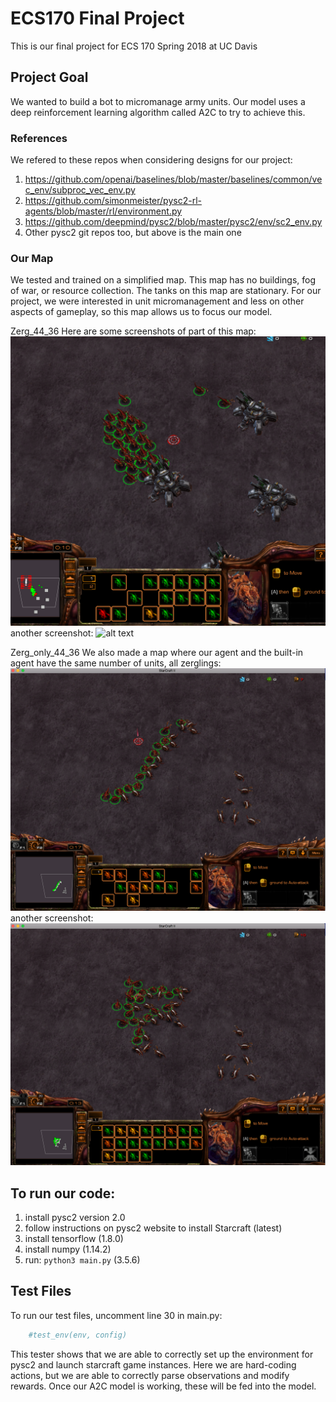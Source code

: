 # ECS170 Final Project
This is our final project for ECS 170 Spring 2018 at UC Davis

## Project Goal
We wanted to build a bot to micromanage army units. Our model uses a deep
reinforcement learning algorithm called A2C to try to achieve this.

### References
We refered to these repos when considering designs for our project:
1. https://github.com/openai/baselines/blob/master/baselines/common/vec_env/subproc_vec_env.py
2. https://github.com/simonmeister/pysc2-rl-agents/blob/master/rl/environment.py
3. https://github.com/deepmind/pysc2/blob/master/pysc2/env/sc2_env.py
4. Other pysc2 git repos too, but above is the main one

### Our Map
We tested and trained on a simplified map. This map has no buildings, fog
of war, or resource collection. The tanks on this map are stationary. For
our project, we were interested in unit micromanagement and less on other
aspects of gameplay, so this map allows us to focus our model.

Zerg_44_36
Here are some screenshots of part of this map:
![alt text](https://github.com/Micro-Masters/AI/blob/master/misc/Zerg_44_36_2.png)
another screenshot:
![alt text](https://github.com/Micro-Masters/AI/blob/master/misc/Zerg_44_36.png)

Zerg_only_44_36
We also made a map where our agent and the built-in agent have the same
number of units, all zerglings:
![alt text](https://github.com/Micro-Masters/AI/blob/master/misc/Zerg_only_44_36.png)
another screenshot:
![alt text](https://github.com/Micro-Masters/AI/blob/master/misc/Zerg_only_44_36_2.png)

## To run our code:
1. install pysc2 version 2.0
2. follow instructions on pysc2 website to install Starcraft (latest)
3. install tensorflow (1.8.0)
4. install numpy (1.14.2)
5. run: `python3 main.py` (3.5.6)

## Test Files

To run our test files, uncomment line 30 in main.py:

```py
    #test_env(env, config)
```

This tester shows that we are able to correctly set up the environment for
pysc2 and launch starcraft game instances. Here we are hard-coding actions,
but we are able to correctly parse observations and modify rewards. Once our
A2C model is working, these will be fed into the model. 

